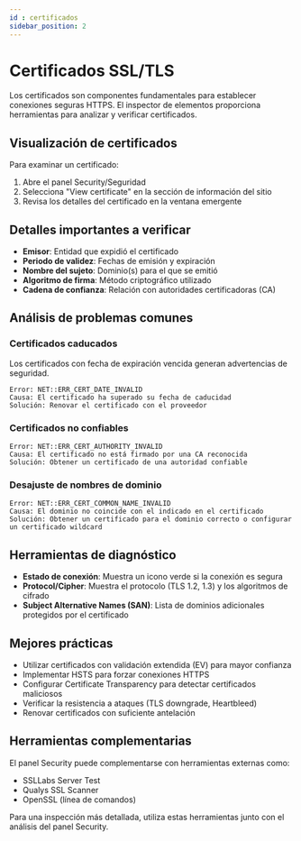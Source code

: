 ```yaml
---
id : certificados
sidebar_position: 2
---
```


# Certificados SSL/TLS

Los certificados son componentes fundamentales para establecer conexiones seguras HTTPS. El inspector de elementos proporciona herramientas para analizar y verificar certificados.

## Visualización de certificados

Para examinar un certificado:

1. Abre el panel Security/Seguridad
2. Selecciona "View certificate" en la sección de información del sitio
3. Revisa los detalles del certificado en la ventana emergente

## Detalles importantes a verificar

- **Emisor**: Entidad que expidió el certificado
- **Periodo de validez**: Fechas de emisión y expiración
- **Nombre del sujeto**: Dominio(s) para el que se emitió
- **Algoritmo de firma**: Método criptográfico utilizado
- **Cadena de confianza**: Relación con autoridades certificadoras (CA)

## Análisis de problemas comunes

### Certificados caducados
Los certificados con fecha de expiración vencida generan advertencias de seguridad.

```
Error: NET::ERR_CERT_DATE_INVALID
Causa: El certificado ha superado su fecha de caducidad
Solución: Renovar el certificado con el proveedor
```

### Certificados no confiables
```
Error: NET::ERR_CERT_AUTHORITY_INVALID
Causa: El certificado no está firmado por una CA reconocida
Solución: Obtener un certificado de una autoridad confiable
```

### Desajuste de nombres de dominio
```
Error: NET::ERR_CERT_COMMON_NAME_INVALID
Causa: El dominio no coincide con el indicado en el certificado
Solución: Obtener un certificado para el dominio correcto o configurar un certificado wildcard
```

## Herramientas de diagnóstico

- **Estado de conexión**: Muestra un icono verde si la conexión es segura
- **Protocol/Cipher**: Muestra el protocolo (TLS 1.2, 1.3) y los algoritmos de cifrado
- **Subject Alternative Names (SAN)**: Lista de dominios adicionales protegidos por el certificado

## Mejores prácticas

- Utilizar certificados con validación extendida (EV) para mayor confianza
- Implementar HSTS para forzar conexiones HTTPS
- Configurar Certificate Transparency para detectar certificados maliciosos
- Verificar la resistencia a ataques (TLS downgrade, Heartbleed)
- Renovar certificados con suficiente antelación

## Herramientas complementarias

El panel Security puede complementarse con herramientas externas como:

- SSLLabs Server Test
- Qualys SSL Scanner
- OpenSSL (línea de comandos)

Para una inspección más detallada, utiliza estas herramientas junto con el análisis del panel Security.